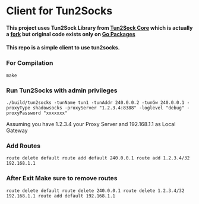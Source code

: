 # Client for Tun2Socks
#### This project uses Tun2Sock Library from [Tun2Sock Core](github.com/tahirmahm123/go-tun2socks) which is actually a [fork](github.com/benchibench/go-tun2socks) but original code exists only on [Go Packages](https://pkg.go.dev/github.com/benchibench/go-tun2socks)

#### This repo is a simple client to use tun2socks.

### For Compilation
`
    make
`
### Run Tun2Socks with admin privileges
`
./build/tun2socks -tunName tun1 -tunAddr 240.0.0.2 -tunGw 240.0.0.1 -proxyType shadowsocks -proxyServer "1.2.3.4:8388" -loglevel "debug" -proxyPassword "xxxxxxx"
`

Assuming you have 1.2.3.4 your Proxy Server and 192.168.1.1 as Local Gateway
### Add Routes
`
route delete default
route add default 240.0.0.1
route add 1.2.3.4/32 192.168.1.1
`
### After Exit Make sure to remove routes
`
route delete default
route delete 240.0.0.1
route delete 1.2.3.4/32 192.168.1.1
route add default 192.168.1.1
`